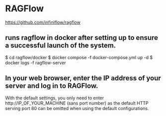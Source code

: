 # RAGFlow

https://github.com/infiniflow/ragflow

## runs ragflow in docker after setting up to ensure a successful launch of the system.
$ cd ragflow/docker
$ docker compose -f docker-compose.yml up -d
$ docker logs -f ragflow-server


## In your web browser, enter the IP address of your server and log in to RAGFlow.
With the default settings, you only need to enter http://IP_OF_YOUR_MACHINE (sans port number) as the default HTTP serving port 80 can be omitted when using the default configurations.

